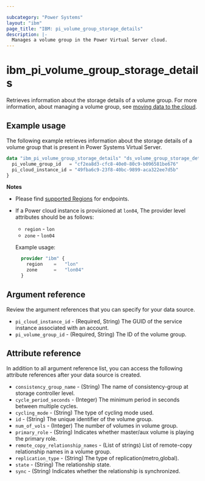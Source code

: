 ```yaml
---

subcategory: "Power Systems"
layout: "ibm"
page_title: "IBM: pi_volume_group_storage_details"
description: |-
  Manages a volume group in the Power Virtual Server cloud.
---
```


# ibm_pi_volume_group_storage_details
Retrieves information about the storage details of a volume group. For more information, about managing a volume group, see [moving data to the cloud](https://cloud.ibm.com/docs/power-iaas?topic=power-iaas-moving-data-to-the-cloud).

## Example usage
The following example retrieves information about the storage details of a volume group that is present in Power Systems Virtual Server.

```terraform
data "ibm_pi_volume_group_storage_details" "ds_volume_group_storage_details" {
  pi_volume_group_id   = "cf2ea8d3-cfc8-40e0-80c9-b096581be676"
  pi_cloud_instance_id = "49fba6c9-23f8-40bc-9899-aca322ee7d5b"
}
```
**Notes**
* Please find [supported Regions](https://cloud.ibm.com/apidocs/power-cloud#endpoint) for endpoints.
* If a Power cloud instance is provisioned at `lon04`, The provider level attributes should be as follows:
  * `region` - `lon`
  * `zone` - `lon04`
  
  Example usage:
  ```terraform
    provider "ibm" {
      region    =   "lon"
      zone      =   "lon04"
    }
  ```
  
## Argument reference
Review the argument references that you can specify for your data source. 

- `pi_cloud_instance_id` - (Required, String) The GUID of the service instance associated with an account.
- `pi_volume_group_id` - (Required, String) The ID of the volume group.

## Attribute reference
In addition to all argument reference list, you can access the following attribute references after your data source is created. 

- `consistency_group_name` - (String) The name of consistency-group at storage controller level.
- `cycle_period_seconds` - (Integer) The minimum period in seconds between multiple cycles.
- `cycling_mode` - (String) The type of cycling mode used.
- `id` - (String) The unique identifier of the volume group.
- `num_of_vols` - (Integer) The number of volumes in volume group.
- `primary_role` - (String) Indicates whether master/aux volume is playing the primary role.
- `remote_copy_relationship_names` - (List of strings) List of remote-copy relationship names in a volume group.
- `replication_type` - (String) The type of replication(metro,global).
- `state` - (String) The relationship state.
- `sync` - (String) Indicates whether the relationship is synchronized.